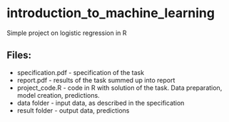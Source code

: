 # introduction_to_machine_learning
Simple project on logistic regression in R

## Files:
- specification.pdf - specification of the task
- report.pdf - results of the task summed up into report
- project_code.R - code in R with solution of the task. Data preparation, model creation, predictions.
- data folder - input data, as described in the specification
- result folder - output data, predictions
